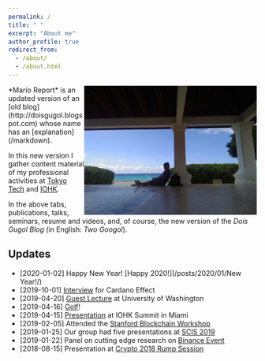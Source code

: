 ```yaml
---
permalink: /
title: " "
excerpt: "About me"
author_profile: true
redirect_from: 
  - /about/
  - /about.html
---
```


<img style="float:right" src="/images/curacao-fc.jpg" width=350>
*Mario Report* is an updated version of an [old blog](http://doisgugol.blogspot.com) whose name has an [explanation](/markdown).  

In this new  version I gather content material of my professional activities at [Tokyo Tech](https://www.titech.ac.jp) and [IOHK](https://iohk.io). 

In the above tabs,  publications, talks, seminars, resume and videos, and, of course, the new version of the *Dois Gugol Blog* (in English: *Two Googol*).



Updates
-----
- [2020-01-02] Happy New Year! [Happy 2020!](/posts/2020/01/New Year!/)
- [2019-10-01] [Interview](/portfolio/2019-10-01-portfolio/) for Cardano Effect
- [2019-04-20] [Guest Lecture](/talks/2019-04-20-talk) at University of Washington
- [2019-04-16] [Golf](/posts/2019/04/IOHKGolf/)!
- [2019-04-15] [Presentation](/talks/2019-04-15-talk) at IOHK Summit in Miami
- [2019-02-05] Attended the [Stanford Blockchain Workshop](/posts/2019/02/stanford/)
- [2019-01-25] Our group had five presentations at [SCIS 2019](/talks/2019-01-25-talk)
- [2019-01-22]  Panel on cutting edge research on [Binance Event](/talks/2019-01-22-talk)
- [2018-08-15] Presentation at [Crypto 2018 Rump Session](/portfolio/2018-08-15-portfolio/)

<!-- -->
